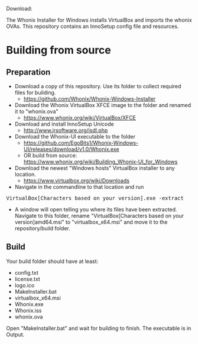 Download:

The Whonix Installer for Windows installs VirtualBox and imports the whonix OVAs. This repository contains an InnoSetup config file and resources.

# Building from source

## Preparation

* Download a copy of this repository. Use its folder to collect required files for building.
  * https://github.com/Whonix/Whonix-Windows-Installer
* Download the Whonix VirtualBox XFCE image to the folder and renamed it to "whonix.ova"
  * https://www.whonix.org/wiki/VirtualBox/XFCE
* Download and install InnoSetup Unicode
  * http://www.jrsoftware.org/isdl.php
* Download the Whonix-UI executable to the folder
  * https://github.com/EgoBits1/Whonix-Windows-UI/releases/download/v1.0/Whonix.exe
  * OR build from source: https://www.whonix.org/wiki/Building_Whonix-UI_for_Windows
* Download the newest "Windows hosts" VirtualBox installer to any location. 
  * https://www.virtualbox.org/wiki/Downloads
* Navigate in the commandline to that location and run 
<pre>
VirtualBox[Characters based on your version].exe -extract
</pre>
  * A window will open telling you where its files have been extracted. Navigate to this folder, rename "VirtualBox[Characters based on your version]amd64.msi" to "virtualbox_x64.msi" and move it to the repository/build folder.

## Build

Your build folder should have at least:

* config.txt
* license.txt
* logo.ico
* MakeInstaller.bat
* virtualbox_x64.msi
* Whonix.exe
* Whonix.iss
* whonix.ova

Open "MakeInstaller.bat" and wait for building to finish. The executable is in Output.
